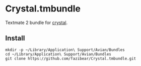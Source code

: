 Crystal.tmbundle
================

Textmate 2 bundle for [crystal](https://github.com/manastech/crystal).

Install
-------
    mkdir -p ~/Library/Application\ Support/Avian/Bundles
    cd ~/Library/Application\ Support/Avian/Bundles
    git clone https://github.com/fazibear/Crystal.tmbundle.git
